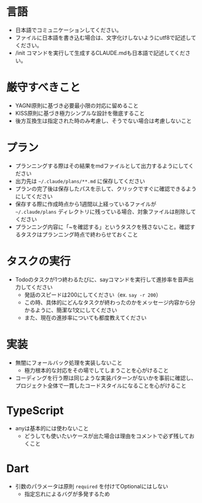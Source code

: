 # 言語
- 日本語でコミュニケーションしてください。
- ファイルに日本語を書き込む場合は、文字化けしないようにutf8で記述してください。
- /init コマンドを実行して生成するCLAUDE.mdも日本語で記述してください。

# 厳守すべきこと
- YAGNI原則に基づき必要最小限の対応に留めること
- KISS原則に基づき極力シンプルな設計を徹底すること
- 後方互換生は指定された時のみ考慮し、そうでない場合は考慮しないこと

# プラン
- プランニングする際はその結果をmdファイルとして出力するようにしてください
- 出力先は `~/.claude/plans/**.md` に保存してください
- プランの完了後は保存したパスを示して、クリックですぐに確認できるようにしてください
- 保存する際に作成時点から1週間以上経っているファイルが `~/.claude/plans` ディレクトリに残っている場合、対象ファイルは削除してください
- プランニング内容に「~を確認する」というタスクを残さないこと。確認するタスクはプランニング時点で終わらせておくこと

# タスクの実行
- Todoのタスクが1つ終わるたびに、sayコマンドを実行して進捗率を音声出力してください
  - 発話のスピードは200にしてください（ex. `say -r 200`）
  - この時、具体的にどんなタスクが終わったのかをメッセージ内容から分かるように、簡潔な1文にしてください 
  - また、現在の進捗率についても都度教えてください

# 実装
- 無闇にフォールバック処理を実装しないこと
  - 極力根本的な対応をその場でしてしまうことを心がけること
- コーディングを行う際は同じような実装パターンがないかを事前に確認し、プロジェクト全体で一貫したコードスタイルになることを心がけること

# TypeScript
- anyは基本的には使わないこと
  - どうしても使いたいケースが出た場合は理由をコメントで必ず残しておくこと

# Dart
- 引数のパラメータは原則 `required` を付けてOptionalにはしない
  - 指定忘れによるバグが多発するため
